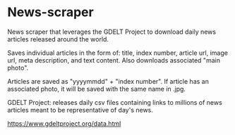 # News-scraper

News scraper that leverages the GDELT Project to download daily news articles released around the world.

Saves individual articles in the form of: title, index number, article url, image url, meta description, and text content.  Also downloads associated "main photo".

Articles are saved as "yyyymmdd" + "index number".  If article has an associated photo, it will be saved with the same name in .jpg.

GDELT Project: releases daily csv files containing links to millions of news articles meant to be representative of day's news.

https://www.gdeltproject.org/data.html
